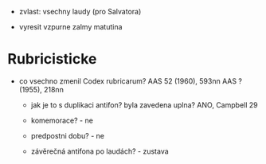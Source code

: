 * zvlast: vsechny laudy (pro Salvatora)

* vyresit vzpurne zalmy matutina

# Rubricisticke

* co vsechno zmenil Codex rubricarum?
  AAS 52 (1960), 593nn
  AAS ? (1955), 218nn
  * jak je to s duplikaci antifon? byla zavedena uplna? ANO, Campbell 29
  * komemorace? - ne
  * predpostni dobu? - ne
  
  * závěrečná antifona po laudách? - zustava
  
